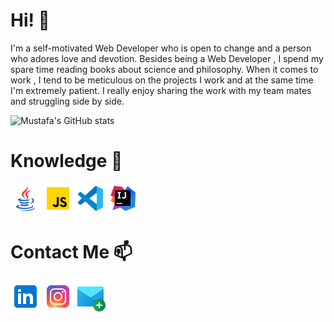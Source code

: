 # Hi! 👋
I'm a self-motivated Web Developer who is open to change and a person who adores love and devotion. Besides being a Web Developer , I spend my spare time reading books about science and philosophy. When it comes to work , I tend to be meticulous on the projects I work and at the same time I'm extremely patient. I really enjoy sharing the work with my team mates and struggling side by side.


![Mustafa's GitHub stats](https://github-readme-stats.vercel.app/api?username=codeunlu&show_icons=true&theme=radical)

# Knowledge 🧠

![Java](https://github.com/codeunlu/codeunlu/blob/main/icons8-java-48.png) ![JavaScript](https://github.com/codeunlu/codeunlu/blob/main/icons8-javascript-48.png) ![Visual Studio Code](https://github.com/codeunlu/codeunlu/blob/main/icons8-visual-studio-code-2019-48.png) ![Intelij](https://github.com/codeunlu/codeunlu/blob/main/icons8-intellij-idea-48.png)

# Contact Me 📫

[![Linkedin](https://github.com/codeunlu/codeunlu/blob/main/icons8-linkedin-48.png)](https://www.linkedin.com/in/mustafa-unlu/) 
[![İnstagram](https://github.com/codeunlu/codeunlu/blob/main/icons8-instagram-48.png)](https://www.instagram.com/codeunlu) 
[![Mail](https://github.com/codeunlu/codeunlu/blob/main/icons8-new-message-48.png)](mailto:codeunlu@gmail.com)
